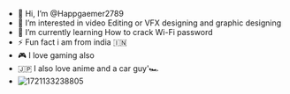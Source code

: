 - 👋 Hi, I’m @Happgaemer2789
- 👀 I’m interested in video Editing or VFX designing and graphic designing
- 🌱 I’m currently learning How to crack Wi-Fi password
- ⚡ Fun fact i am from india 🇮🇳
- 🎮 I love gaming also 
- 🇯🇵 I also love anime and a car guy'🏎️
- ![1721133238805](https://github.com/user-attachments/assets/9888b5e5-e7c5-4e0b-b3b5-a9dbb69b1e36)

